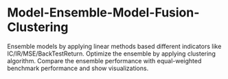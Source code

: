 # Model-Ensemble-Model-Fusion-Clustering
Ensemble models by applying linear methods based different  indicators like IC/IR/MSE/BackTestReturn. Optimize the ensemble by applying clustering algorithm. Compare the ensemble performance with equal-weighted benchmark performance and show visualizations.
